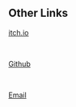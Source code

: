 <!-- no index -->

## Other Links


[itch.io ](https://ollie-lynas.itch.io/)

<br>

[Github](https://github.com/ollielynas)

<br>

[Email](mailto:lynasollie@gmail.com)


